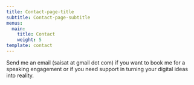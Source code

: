 ```yaml
---
title: Contact-page-title
subtitle: Contact-page-subtitle
menus:
  main:
    title: Contact
    weight: 5
template: contact
---
```

Send me an email  (saisat at gmail dot com) if you want to book me for a speaking engagement or if you need support in turning your digital ideas into reality.

